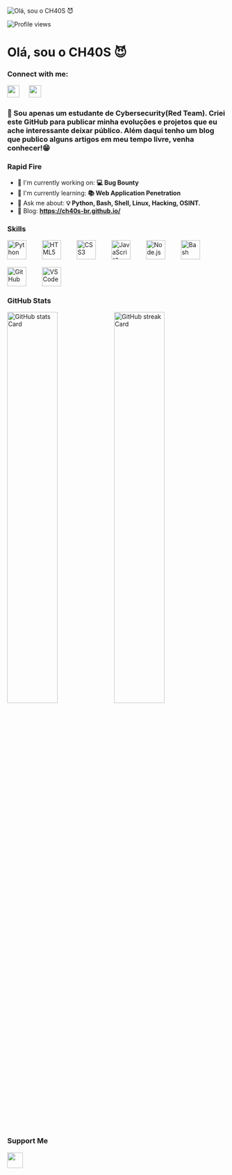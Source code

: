 ![Olá, sou o CH40S 😈](https://mir-s3-cdn-cf.behance.net/project_modules/max_1200/79731568097599.5b50bca477735.jpg)

![Profile views](https://komarev.com/ghpvc/?username=CH40S-BR&label=Profile%20views&color=0e75b6&style=flat)

<div id="toc">
  <ul align="left" style="list-style: none">
    <summary>
      <h1>
        Olá, sou o CH40S 😈
      </h1>
    </summary>
  </ul>
</div>

**<h3 align="left">Connect with me:</h3>** 
<p align="left"><a href="https://github.com/CH40S-BR" target="_blank"><img src="https://img.shields.io/badge/GitHub-100000?style=flat&logo=github&logoColor=white" height="28" style="margin-right: 18px"></a> <a href="https://www.instagram.com/anark.code" target="_blank"><img src="https://img.shields.io/badge/Instagram-E4405F?style=flat&logo=instagram&logoColor=white" height="28" style="margin-right: 18px"></a></p>

 **<h3 align="left">👾 Sou apenas um estudante de Cybersecurity(Red Team). Criei este GitHub para publicar minha evoluções e projetos que eu ache interessante deixar público. Além daqui tenho um blog que publico alguns artigos em meu tempo livre, venha conhecer!😁</h3>**

**<h3 align="left">Rapid Fire</h3>**

- 💼 I'm currently working on: **💻 Bug Bounty**
- 🌱 I'm currently learning: **📚 Web Application Penetration**
- 💬 Ask me about: **💡 Python, Bash, Shell, Linux, Hacking, OSINT.**
- 📝 Blog: **<a href="https://ch40s-br.github.io/" target="_blank">https://ch40s-br.github.io/</a>**


 **<h3 align="left">Skills</h3>**

<div style="display: flex; flex-wrap: wrap; gap: 18px; justify-content: left;"><img src="https://cdn.jsdelivr.net/gh/devicons/devicon/icons/python/python-original.svg" height="44" alt="Python" style="margin-right: 18px"> <img src="https://cdn.jsdelivr.net/gh/devicons/devicon@latest/icons/html5/html5-original-wordmark.svg" height="44" alt="HTML5" style="margin-right: 18px"> <img src="https://cdn.jsdelivr.net/gh/devicons/devicon@latest/icons/css3/css3-original-wordmark.svg" height="44" alt="CSS3" style="margin-right: 18px"> <img src="https://cdn.jsdelivr.net/gh/devicons/devicon/icons/javascript/javascript-original.svg" height="44" alt="JavaScript" style="margin-right: 18px"> <img src="https://cdn.jsdelivr.net/gh/devicons/devicon@latest/icons/nodejs/nodejs-original-wordmark.svg" height="44" alt="Node.js" style="margin-right: 18px"> <img src="https://skillicons.dev/icons?i=bash" height="44" alt="Bash" style="margin-right: 18px"> <img src="https://cdn.jsdelivr.net/gh/devicons/devicon@latest/icons/github/github-original-wordmark.svg" height="44" alt="GitHub" style="margin-right: 18px"> <img src="https://cdn.jsdelivr.net/gh/devicons/devicon@latest/icons/vscode/vscode-original.svg" height="44" alt="VSCode" style="margin-right: 18px"></div>

 **<h3 align="left">GitHub Stats</h3>**

<p align="left">
  <img width="48%" src="https://github-readme-stats.vercel.app/api?username=CH40S-BR&theme=react&hide_title=false&hide_rank=false&show_icons=false&include_all_commits=false&count_private=true&line_height=23" alt="GitHub stats Card" />
  <img width="48%" src="https://streak-stats.demolab.com/?user=CH40S-BR&theme=react&hide_border=false&date_format=M+j%5B%2C+Y%5D&mode=daily&hide_total_contributions=false&hide_current_streak=false&hide_longest_streak=false&card_height=200" alt="GitHub streak Card" />
</p>

 **<h3 align="left">Support Me</h3>**

<p align="left"><a href="https://www.patreon.com/CH40SBR" target="_blank"><img src="https://img.shields.io/badge/Patreon-F96854?style=flat&logo=patreon&logoColor=white" height="36" style="margin-right: 4px"></a></p>
